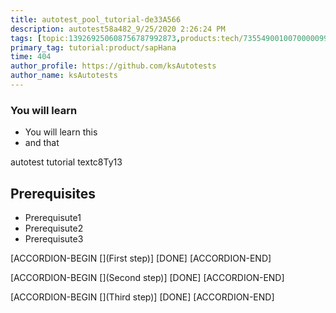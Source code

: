 ```yaml
---
title: autotest_pool_tutorial-de33A566
description: autotest58a482_9/25/2020 2:26:24 PM
tags: [topic:139269250608756787992873,products:tech/73554900100700000996,tutorial:experience/advanced]
primary_tag: tutorial:product/sapHana
time: 404
author_profile: https://github.com/ksAutotests
author_name: ksAutotests
---
```

### You will learn
- You will learn this
- and that

autotest tutorial textc8Ty13

## Prerequisites
- Prerequisute1
- Prerequisute2
- Prerequisute3

[ACCORDION-BEGIN [](First step)]
[DONE]
[ACCORDION-END]

[ACCORDION-BEGIN [](Second step)]
[DONE]
[ACCORDION-END]

[ACCORDION-BEGIN [](Third step)]
[DONE]
[ACCORDION-END]

